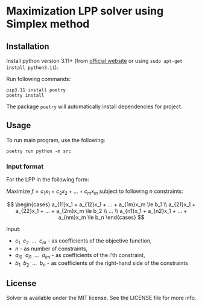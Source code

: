 # Maximization LPP solver using Simplex method

## Installation

Install python version 3.11+ (from [official website](www.python.org) or using `sudo apt-get install python3.11`).

Run following commands:

```
pip3.11 install poetry
poetry install
```

The package `poetry` will automatically install dependencies for project.

## Usage

To run main program, use the following:

```
poetry run python -m src
```

### Input format
For the LPP in the following form:

Maximize $f = c_1x_1 + c_2x_2 + ... + c_mx_m$ subject to following $n$ constraints:

$$
\begin{cases}
    a_{11}x_1 + a_{12}x_1 + ... + a_{1m}x_m \le b_1 \\
    a_{21}x_1 + a_{22}x_1 + ... + a_{2m}x_m \le b_2 \\
    ... \\
    a_{n1}x_1 + a_{n2}x_1 + ... + a_{nm}x_m \le b_n
\end{cases}
$$

Input:
- $c_1 \ \ c_2 \ \ ... \ \ c_m$ - as coefficients of the objective function,
- $n$ - as number of constraints,
- $a_{i0} \ \ a_{i1} \ \ ... \ \ a_{im}$ - as coefficients of the $i$'th constraint,
- $b_1 \ \ b_2 \ \ ... \ \ b_n$ - as coefficients of the right-hand side of the constraints

## License

Solver is available under the MIT license. See the LICENSE file for more info.
